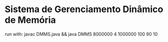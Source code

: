 # Sistema de Gerenciamento Dinâmico de Memória
run with:
javac DMMS.java && java DMMS 8000000 4 1000000 100 90 10
